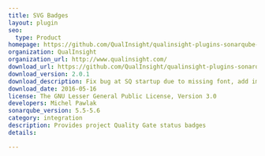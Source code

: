 ```yaml
---
title: SVG Badges
layout: plugin
seo: 
  type: Product
homepage: https://github.com/QualInsight/qualinsight-plugins-sonarqube-status
organization: QualInsight
organization_url: http://www.qualinsight.com/
download_url: https://github.com/QualInsight/qualinsight-plugins-sonarqube-badges/releases/download/qualinsight-plugins-sonarqube-badges-2.0.1/qualinsight-sonarqube-badges-2.0.1.jar
download_version: 2.0.1
download_description: Fix bug at SQ startup due to missing font, add improvements
download_date: 2016-05-16
license: The GNU Lesser General Public License, Version 3.0
developers: Michel Pawlak
sonarqube_version: 5.5-5.6
category: integration
description: Provides project Quality Gate status badges
details: 

---
```

